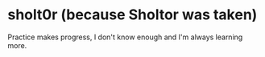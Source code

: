 # sholt0r (because Sholtor was taken)
Practice makes progress, I don't know enough and I'm always learning more.
